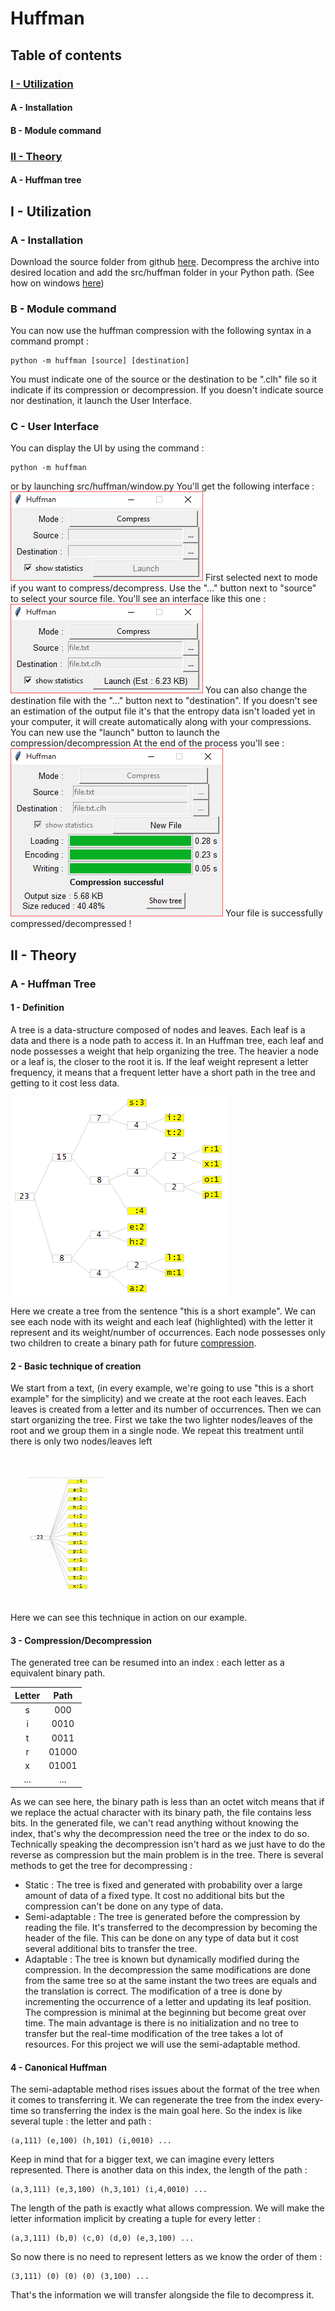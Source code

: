 # Huffman
## Table of contents
### [I - Utilization](#i---utilization)
#### A - Installation
#### B - Module command
### [II - Theory](#ii---theory)
#### A - Huffman tree
## I - Utilization
### A - Installation
Download the source folder from github [here](https://github.com/mortrevere/huffman/archive/master.zip). Decompress the archive into desired location and add the src/huffman folder in your Python path. (See how on windows [here](https://docs.python.org/3/using/windows.html#excursus-setting-environment-variables))
### B - Module command
You can now use the huffman compression with the following syntax in a command prompt :

    python -m huffman [source] [destination]
   
You must indicate one of the source or the destination to be ".clh" file so it indicate if its compression or decompression.
If you doesn't indicate source nor destination, it launch the User Interface.
### C - User Interface
You can display the UI by using the command :

    python -m huffman
    
or by launching src/huffman/window.py
You'll get the following interface :
![alt text][UI1]
First selected next to mode if you want to compress/decompress.
Use the "..." button next to "source" to select your source file.
You'll see an interface like this one :
![alt text][UI2]
You can also change the destination file with the "..." button next to "destination". 
If you doesn't see an estimation of the output file it's that the entropy data isn't loaded yet in your computer, it will create automatically along with your compressions. 
You can new use the "launch" button to launch the compression/decompression
At the end of the process you'll see :
![alt text][UI3]
Your file is successfully compressed/decompressed !
## II - Theory
### A - Huffman Tree
#### 1 - Definition
A tree is a data-structure composed of nodes and leaves. Each leaf is a data and there is a node path to access it. In an Huffman tree, each leaf and node possesses a weight that help organizing the tree. The heavier a node or a leaf is, the closer to the root it is. If the leaf weight represent a letter frequency, it means that a frequent letter have a short path in the tree and getting to it cost less data.

![alt text][example1]

Here we create a tree from the sentence "this is a short example".
We can see each node with its weight and each leaf (highlighted) with the letter it represent and its weight/number of occurrences. Each node possesses only two children to create a binary path for future [compression](#c---compressiondecompression).
#### 2 - Basic technique of creation
We start from a text, (in every example, we're going to use "this is a short example" for the simplicity) and we create at the root each leaves. Each leaves is created from a letter and its number of occurrences. Then we can start organizing the tree. First we take the two lighter nodes/leaves of the root and we group them in a single node. We repeat this treatment until there is only two nodes/leaves left

![alt text][example2]

Here we can see this technique in action on our example. 
#### 3 - Compression/Decompression
The generated tree can be resumed into an index : each letter as a equivalent binary path.

Letter | Path
:---: | :---:
s | 000
i | 0010
t | 0011
r | 01000
x | 01001
... | ...

As we can see here, the binary path is less than an octet witch means that if we replace the actual character with its binary path, the file contains less bits. 
In the generated file, we can't read anything without knowing the index, that's why the decompression need the tree or the index to do so. Technically speaking the decompression isn't hard as we just have to do the reverse as compression but the main problem is in the tree. There is several methods to get the tree for decompressing :

* Static :
The tree is fixed and generated with probability over a large amount of data of a fixed type. It cost no additional bits but the compression can't be done on any type of data.
* Semi-adaptable :
The tree is generated before the compression by reading the file. It's transferred to the decompression by becoming the header of the file. This can be done on any type of data but it cost several additional bits to transfer the tree.
* Adaptable :
The tree is known but dynamically modified during the compression. In the decompression the same modifications are done from the same tree so at the same instant the two trees are equals and the translation is correct. The modification of a tree is done by incrementing the occurrence of a letter and updating its leaf position. The compression is minimal at the beginning but become great over time. The main advantage is there is no initialization and no tree to transfer but the real-time modification of the tree takes a lot of resources.
For this project we will use the semi-adaptable method.

#### 4 - Canonical Huffman
The semi-adaptable method rises issues about the format of the tree when it comes to transferring it. We can regenerate the tree from the index every-time so transferring the index is the main goal here. So the index is like several tuple : the letter and path :
```
(a,111) (e,100) (h,101) (i,0010) ...
```
Keep in mind that for a bigger text, we can imagine every letters represented.
There is another data on this index, the length of the path :
```
(a,3,111) (e,3,100) (h,3,101) (i,4,0010) ...
```
The length of the path is exactly what allows compression.
We will make the letter information implicit by creating a tuple for every letter :
```
(a,3,111) (b,0) (c,0) (d,0) (e,3,100) ...
```
So now there is no need to represent letters as we know the order of them :
```
(3,111) (0) (0) (0) (3,100) ...
```
That's the information we will transfer alongside the file to decompress it.

[UI1]: https://github.com/mortrevere/huffman/raw/master/doc/img/UI1.png "First look at the user interface"
[UI2]: https://github.com/mortrevere/huffman/raw/master/doc/img/UI2.png "Second look at the user interface"
[UI3]: https://github.com/mortrevere/huffman/raw/master/doc/img/UI3.png "Final look at the user interface"
[example1]: https://github.com/mortrevere/huffman/raw/master/doc/img/exampletree.png "An example with 'this is a short example'"
[example2]: https://github.com/mortrevere/huffman/raw/master/doc/img/exampletree.gif "An example of tree creation"


